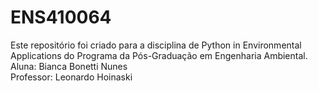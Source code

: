 # ENS410064
Este repositório foi criado para a disciplina de Python in Environmental Applications do Programa da Pós-Graduação em Engenharia Ambiental. <br>
Aluna: Bianca Bonetti Nunes <br>
Professor: Leonardo Hoinaski <br>
